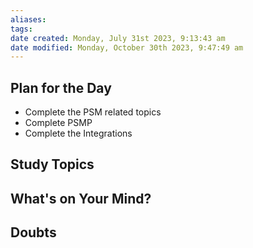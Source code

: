 ```yaml
---
aliases: 
tags: 
date created: Monday, July 31st 2023, 9:13:43 am
date modified: Monday, October 30th 2023, 9:47:49 am
---
```


## Plan for the Day

- Complete the PSM related topics
- Complete PSMP
- Complete the Integrations

## Study Topics

## What's on Your Mind?

## Doubts